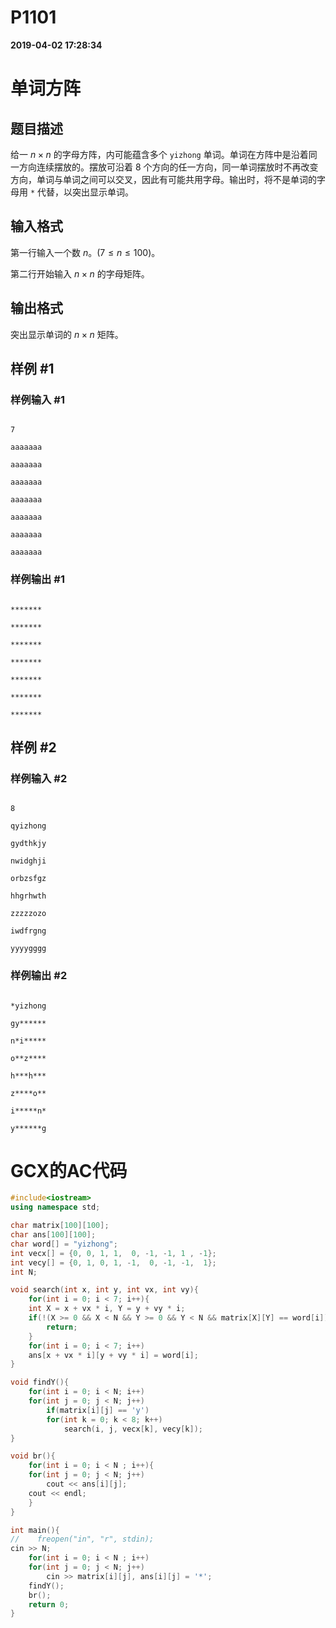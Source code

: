 
# P1101

**2019-04-02 17:28:34**
    
# 单词方阵

## 题目描述

给一 $n \times n$ 的字母方阵，内可能蕴含多个 `yizhong` 单词。单词在方阵中是沿着同一方向连续摆放的。摆放可沿着 $8$ 个方向的任一方向，同一单词摆放时不再改变方向，单词与单词之间可以交叉，因此有可能共用字母。输出时，将不是单词的字母用 `*` 代替，以突出显示单词。

## 输入格式

第一行输入一个数 $n$。$(7 \le n \le 100)$。

第二行开始输入 $n \times n$ 的字母矩阵。

## 输出格式

突出显示单词的 $n \times n$ 矩阵。

## 样例 #1

### 样例输入 #1

```
7
aaaaaaa
aaaaaaa
aaaaaaa
aaaaaaa
aaaaaaa
aaaaaaa
aaaaaaa
```

### 样例输出 #1

```
*******
*******
*******
*******
*******
*******
*******
```

## 样例 #2

### 样例输入 #2

```
8
qyizhong
gydthkjy
nwidghji
orbzsfgz
hhgrhwth
zzzzzozo
iwdfrgng
yyyygggg
```

### 样例输出 #2

```
*yizhong
gy******
n*i*****
o**z****
h***h***
z****o**
i*****n*
y******g
```

# GCX的AC代码
```cpp
#include<iostream>
using namespace std;

char matrix[100][100];
char ans[100][100];
char word[] = "yizhong";
int vecx[] = {0, 0, 1, 1,  0, -1, -1, 1 , -1};
int vecy[] = {0, 1, 0, 1, -1,  0, -1, -1,  1};
int N;

void search(int x, int y, int vx, int vy){
    for(int i = 0; i < 7; i++){
	int X = x + vx * i, Y = y + vy * i;
	if(!(X >= 0 && X < N && Y >= 0 && Y < N && matrix[X][Y] == word[i]))
	    return;
    }
    for(int i = 0; i < 7; i++)
	ans[x + vx * i][y + vy * i] = word[i];
}

void findY(){
    for(int i = 0; i < N; i++)
	for(int j = 0; j < N; j++)
	    if(matrix[i][j] == 'y')
		for(int k = 0; k < 8; k++)
		    search(i, j, vecx[k], vecy[k]);
}

void br(){
    for(int i = 0; i < N ; i++){
	for(int j = 0; j < N; j++)
	    cout << ans[i][j];
	cout << endl;
    }
}

int main(){
//    freopen("in", "r", stdin);
cin >> N;
    for(int i = 0; i < N ; i++)
	for(int j = 0; j < N; j++)
	    cin >> matrix[i][j], ans[i][j] = '*';
    findY();
    br();
    return 0;
}

```

